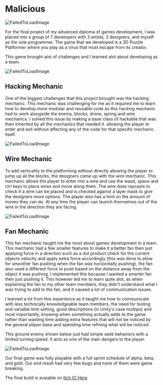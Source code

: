 # Malicious

![FailedToLoadImage](/ProjectAssets/Malicious/MaliciousTitle.png)

For the final project of my advanced diploma of games development, I was placed into a group of 7 developers with 3 artists, 3 designers, and myself as the sole programmer. The game that we developed is a 3D Puzzle Platformer where you play as a virus that must escape from its creator.

This game brought alot of challenges and I learned alot about developing as a team.

![FailedToLoadImage](/ProjectAssets/Malicious/Malicious1.gif)

## Hacking Mechanic

One of the biggest challenges that this project brought was the hacking mechanic. This mechanic was challenging for me as it required me to learn how to develop more modular and reusable code as this hacking mechanic had to work alongside the enemy, blocks, drone, spring and wire mechanics. I solved this issue by making a base class of hackable that was then inherited by all the mechanics that needed it. allowing the player to enter and exit without affecting any of the code for that specific mechanic itself.

![FailedToLoadImage](/ProjectAssets/Malicious/Malicious2.gif)

## Wire Mechanic 

To add verticality to the platforming without directly allowing the player to jump up all the blocks, the designers came up with the wire mechanic. This mechanic allows the player to enter into a wire and use the wasd, space and ctrl keys to place wires and move along them. The wire does raycasts to check if a wire can be placed and is checked against a layer mask to give the designers more options. The player also has a limit on the amount of moves they can do.
At any time the player can launch themselves out of the wire in the direction they are facing.

![FailedToLoadImage](/ProjectAssets/Malicious/Malicious3.gif)

## Fan Mechanic

This fan mechanic taught me the most about games development in a team. This mechanic had a few smaller features to make it a better fan then just applying force in a direction such as a dot product check for the current objects velocity and apply extra force accordingly (this was done to allow for smoother fan pushing when the fan was horizontally pushing), the fan also used a different force to push based on the distance away from the object it was pushing. I implemented this because I wanted a smarter fan then just pushing it. This however led me to learn quite alot, as when explaining the fan to my other team members, they didn't understand what I was trying to add to the fan, and it caused a lot of communication issues.

I learned a lot from this experience as it taught me how to communicate with less technically knowledgeable team members, the need for tooling and variable limit setting, good descriptions (in Unity's case tooltips) and most importantly, knowing when something actually adds to the game rather than wasting time adding extra features that will not be noticed by the general player base and spending time refining what will be noticed.

This ground enemy shown below just had simple seek behaviors with a limited turning speed. It acts as one of the main dangers to the player.

![FailedToLoadImage](/ProjectAssets/Malicious/Malicious4.gif)

Our final game was fully playable with a full sprint schedule of alpha, beta, and gold. Our end result had very few bugs and none of them were game breaking.

The final build is avaiable on [Itch IO Here](https://haydencarterdesign.itch.io/malicious)